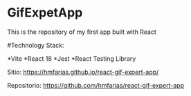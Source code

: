# GifExpetApp

This is the repository of my first app built with React


#Technology Stack:

*Vite
*React 18
*Jest
*React Testing Library


Sitio: https://hmfarias.github.io/react-gif-expert-app/

Repositorio: https://github.com/hmfarias/react-gif-expert-app
